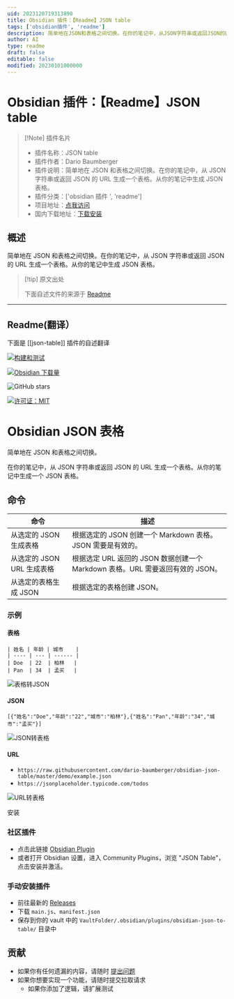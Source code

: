 ```yaml
---
uid: 2023120719313890
title: Obsidian 插件：【Readme】JSON table
tags: ['obsidian插件', 'readme']
description: 简单地在JSON和表格之间切换。在你的笔记中，从JSON字符串或返回JSON的URL生成一个表格。从你的笔记中生成JSON表格。
author: AI
type: readme
draft: false
editable: false
modified: 20230101000000
---
```


# Obsidian 插件：【Readme】JSON table

> [!Note] 插件名片
> - 插件名称：JSON table
> - 插件作者：Dario Baumberger
> - 插件说明：简单地在 JSON 和表格之间切换。在你的笔记中，从 JSON 字符串或返回 JSON 的 URL 生成一个表格。从你的笔记中生成 JSON 表格。
> - 插件分类：['obsidian 插件 ', 'readme']
> - 项目地址：[点我访问](https://github.com/dario-baumberger/obsidian-json-table)
> - 国内下载地址：[下载安装](https://pkmer.cn/products/plugin/pluginMarket/?json-table)

## 概述

简单地在 JSON 和表格之间切换。在你的笔记中，从 JSON 字符串或返回 JSON 的 URL 生成一个表格。从你的笔记中生成 JSON 表格。

> [!tip] 原文出处
>
>下面自述文件的来源于 [Readme](https://ghproxy.net/https://raw.githubusercontent.com/dario-baumberger/obsidian-json-table/master/README.md)
>

---

## Readme(翻译）

下面是 [[json-table]] 插件的自述翻译

[![构建和测试](https://github.com/dario-baumberger/obsidian-json-table/actions/workflows/build.yml/badge.svg)](https://github.com/dario-baumberger/obsidian-json-table/actions/workflows/build.yml)

[![Obsidian 下载量](https://img.shields.io/badge/dynamic/json?color=7e6ad6&labelColor=34208c&label=Obsidian%20下载量&query=$['json-table'].downloads&url=https://raw.githubusercontent.com/obsidianmd/obsidian-releases/master/community-plugin-stats.json&)](obsidian://show-plugin?id=json-table)

![GitHub stars](https://img.shields.io/github/stars/dario-baumberger/obsidian-json-table?style=flat)

[![许可证：MIT](https://img.shields.io/badge/License-MIT-yellow.svg)](https://github.com/dario-baumberger/obsidian-json-table/blob/master/LICENCE)

# Obsidian JSON 表格

简单地在 JSON 和表格之间切换。

在你的笔记中，从 JSON 字符串或返回 JSON 的 URL 生成一个表格。从你的笔记中生成一个 JSON 表格。

## 命令

| 命令                                  | 描述                                                                                               |
| ------------------------------------- | -------------------------------------------------------------------------------------------------- |
| 从选定的 JSON 生成表格                   | 根据选定的 JSON 创建一个 Markdown 表格。JSON 需要是有效的。                                              |
| 从选定的 JSON URL 生成表格               | 根据选定 URL 返回的 JSON 数据创建一个 Markdown 表格。URL 需要返回有效的 JSON。                              |
| 从选定的表格生成 JSON                   | 根据选定的表格创建 JSON。                                                                             |

### 示例

#### 表格

```
| 姓名 | 年龄 | 城市    |
| ---- | --- | ------ |
| Doe  | 22  | 柏林   |
| Pan  | 34  | 孟买   |
```

![表格转JSON](https://cdn.pkmer.cn/covers/json-table_2_0.gif)

#### JSON

```
[{"姓名":"Doe","年龄":"22","城市":"柏林"},{"姓名":"Pan","年龄":"34","城市":"孟买"}]
```

![JSON转表格](https://cdn.pkmer.cn/covers/json-table_2_1.gif)

#### URL

- `https://raw.githubusercontent.com/dario-baumberger/obsidian-json-table/master/demo/example.json`
- `https://jsonplaceholder.typicode.com/todos`

![URL转表格](https://cdn.pkmer.cn/covers/json-table_2_2.gif)

安装

### 社区插件

- 点击此链接 [Obsidian Plugin](https://obsidian.md/plugins?id=json-table)
- 或者打开 Obsidian 设置，进入 Community Plugins，浏览 "JSON Table"，点击安装并激活。

### 手动安装插件

- 前往最新的 [Releases](https://github.com/dario-baumberger/obsidian-json-table/releases)
- 下载 `main.js`、`manifest.json`
- 保存到你的 vault 中的 `VaultFolder/.obsidian/plugins/obsidian-json-to-table/` 目录中

## 贡献

- 如果你有任何遗漏的内容，请随时 [提出问题](https://github.com/dario-baumberger/obsidian-json-table/issues)
- 如果你想要实现一个功能，请随时提交拉取请求
    - 如果你添加了逻辑，请扩展测试




